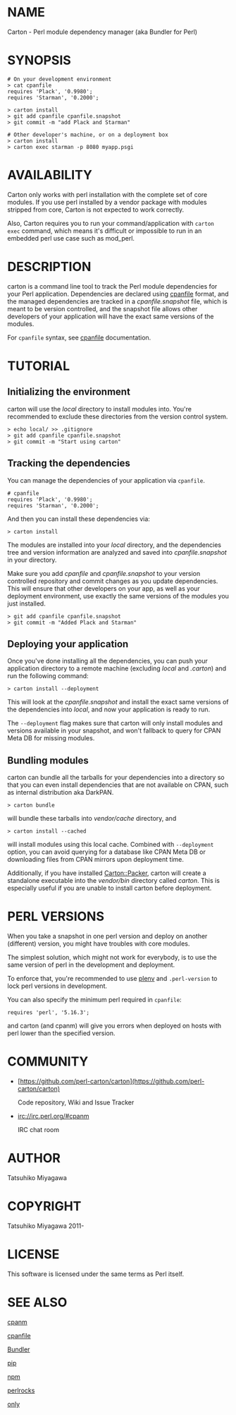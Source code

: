 # NAME

Carton - Perl module dependency manager (aka Bundler for Perl)

# SYNOPSIS

    # On your development environment
    > cat cpanfile
    requires 'Plack', '0.9980';
    requires 'Starman', '0.2000';

    > carton install
    > git add cpanfile cpanfile.snapshot
    > git commit -m "add Plack and Starman"

    # Other developer's machine, or on a deployment box
    > carton install
    > carton exec starman -p 8080 myapp.psgi

# AVAILABILITY

Carton only works with perl installation with the complete set of core
modules. If you use perl installed by a vendor package with modules
stripped from core, Carton is not expected to work correctly.

Also, Carton requires you to run your command/application with
`carton exec` command, which means it's difficult or impossible to
run in an embedded perl use case such as mod\_perl.

# DESCRIPTION

carton is a command line tool to track the Perl module dependencies
for your Perl application. Dependencies are declared using [cpanfile](https://metacpan.org/pod/cpanfile)
format, and the managed dependencies are tracked in a
_cpanfile.snapshot_ file, which is meant to be version controlled,
and the snapshot file allows other developers of your application will
have the exact same versions of the modules.

For `cpanfile` syntax, see [cpanfile](https://metacpan.org/pod/cpanfile) documentation.

# TUTORIAL

## Initializing the environment

carton will use the _local_ directory to install modules into. You're
recommended to exclude these directories from the version control
system.

    > echo local/ >> .gitignore
    > git add cpanfile cpanfile.snapshot
    > git commit -m "Start using carton"

## Tracking the dependencies

You can manage the dependencies of your application via `cpanfile`.

    # cpanfile
    requires 'Plack', '0.9980';
    requires 'Starman', '0.2000';

And then you can install these dependencies via:

    > carton install

The modules are installed into your _local_ directory, and the
dependencies tree and version information are analyzed and saved into
_cpanfile.snapshot_ in your directory.

Make sure you add _cpanfile_ and _cpanfile.snapshot_ to your version
controlled repository and commit changes as you update
dependencies. This will ensure that other developers on your app, as
well as your deployment environment, use exactly the same versions of
the modules you just installed.

    > git add cpanfile cpanfile.snapshot
    > git commit -m "Added Plack and Starman"

## Deploying your application

Once you've done installing all the dependencies, you can push your
application directory to a remote machine (excluding _local_ and
_.carton_) and run the following command:

    > carton install --deployment

This will look at the _cpanfile.snapshot_ and install the exact same
versions of the dependencies into _local_, and now your application
is ready to run.

The `--deployment` flag makes sure that carton will only install
modules and versions available in your snapshot, and won't fallback to
query for CPAN Meta DB for missing modules.

## Bundling modules

carton can bundle all the tarballs for your dependencies into a
directory so that you can even install dependencies that are not
available on CPAN, such as internal distribution aka DarkPAN.

    > carton bundle

will bundle these tarballs into _vendor/cache_ directory, and

    > carton install --cached

will install modules using this local cache. Combined with
`--deployment` option, you can avoid querying for a database like
CPAN Meta DB or downloading files from CPAN mirrors upon deployment
time.

Additionally, if you have installed [Carton::Packer](http://search.cpan.org/perldoc?Carton::Packer),
carton will create a standalone executable into the _vendor/bin_ directory
called *carton*.  This is especially useful if you are unable to install carton before deployment.

# PERL VERSIONS

When you take a snapshot in one perl version and deploy on another
(different) version, you might have troubles with core modules.

The simplest solution, which might not work for everybody, is to use
the same version of perl in the development and deployment.

To enforce that, you're recommended to use [plenv](https://metacpan.org/pod/plenv) and
`.perl-version` to lock perl versions in development.

You can also specify the minimum perl required in `cpanfile`:

    requires 'perl', '5.16.3';

and carton (and cpanm) will give you errors when deployed on hosts
with perl lower than the specified version.

# COMMUNITY

- [https://github.com/perl-carton/carton](https://github.com/perl-carton/carton)

    Code repository, Wiki and Issue Tracker

- [irc://irc.perl.org/#cpanm](irc://irc.perl.org/#cpanm)

    IRC chat room

# AUTHOR

Tatsuhiko Miyagawa

# COPYRIGHT

Tatsuhiko Miyagawa 2011-

# LICENSE

This software is licensed under the same terms as Perl itself.

# SEE ALSO

[cpanm](https://metacpan.org/pod/cpanm)

[cpanfile](https://metacpan.org/pod/cpanfile)

[Bundler](http://gembundler.com/)

[pip](http://pypi.python.org/pypi/pip)

[npm](http://npmjs.org/)

[perlrocks](https://github.com/gugod/perlrocks)

[only](https://metacpan.org/pod/only)

